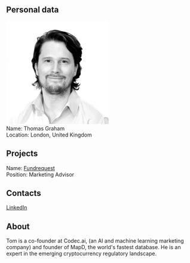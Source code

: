## Personal data
![ photo](../people/photo/thomas_graham.png)  
Name: Thomas Graham    
Location: London, United Kingdom  
## Projects 
Name: [Fundrequest](../projects/fundrequest.md)  
Position: Marketing Advisor  
## Contacts
[LinkedIn](https://www.linkedin.com/in/tomgtgraham/)  
## About
Tom is a co-founder at Codec.ai, (an AI and machine learning marketing company) and founder of MapD, the world's fastest database. He is an expert in the emerging cryptocurrency regulatory landscape.